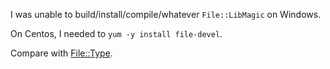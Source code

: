 I was unable to build/install/compile/whatever `File::LibMagic` on Windows.

On Centos, I needed to `yum -y install file-devel`.

Compare with [File::Type](https://github.com/ReneNyffenegger/PerlModules/tree/master/File/Type).
